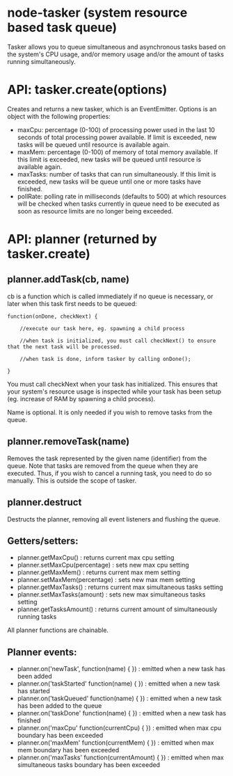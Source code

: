 node-tasker (system resource based task queue)
=============

Tasker allows you to queue simultaneous and asynchronous tasks based on the system's CPU usage, and/or memory usage and/or the amount of tasks running simultaneously.


API: tasker.create(options)
=======

Creates and returns a new tasker, which is an EventEmitter. Options is an object with the following properties:

* maxCpu: percentage (0-100) of processing power used in the last 10 seconds of total processing power available. If limit is exceeded, new tasks will be queued until resource is available again.
* maxMem: percentage (0-100) of memory of total memory available. If this limit is exceeded, new tasks will be queued until resource is available again.
* maxTasks: number of tasks that can run simultaneously. If this limit is exceeded, new tasks will be queue until one or more tasks have finished.
* pollRate: polling rate in milliseconds (defaults to 500) at which resources will be checked when tasks currently in queue need to be executed as soon as resource limits are no longer being exceeded.

API: planner (returned by tasker.create)
=======

planner.addTask(cb, name)
-------
cb is a function which is called immediately if no queue is necessary, or later when this task first needs to be queued:

    function(onDone, checkNext) {
        
        //execute our task here, eg. spawning a child process
        
        //when task is initialized, you must call checkNext() to ensure that the next task will be processed.
        
        //when task is done, inform tasker by calling onDone();
        
    }

You must call checkNext when your task has initialized. This ensures that your system's resource usage is inspected while your task has been setup (eg. increase of RAM by spawning a child process).

Name is optional. It is only needed if you wish to remove tasks from the queue.

planner.removeTask(name)
------
Removes the task represented by the given name (identifier) from the queue. Note that tasks are removed from the queue when they are executed. Thus, if you wish to cancel a running task, you need to do so manually. This is outside the scope of tasker.

planner.destruct
------
Destructs the planner, removing all event listeners and flushing the queue.

Getters/setters:
-------

* planner.getMaxCpu() : returns current max cpu setting
* planner.setMaxCpu(percentage) : sets new max cpu setting
* planner.getMaxMem() : returns current max mem setting
* planner.setMaxMem(percentage) : sets new max mem setting
* planner.getMaxTasks() : returns current max simultaneous tasks setting
* planner.setMaxTasks(amount) : sets new max simultaneous tasks setting
* planner.getTasksAmount() : returns current amount of simultaneously running tasks

All planner functions are chainable.

Planner events:
------

* planner.on('newTask', function(name) { }) : emitted when a new task has been added
* planner.on('taskStarted' function(name) { }) : emitted when a new task has started
* planner.on('taskQueued' function(name) { }) : emitted when a new task has been added to the queue
* planner.on('taskDone' function(name) { }) : emitted when a new task has finished
* planner.on('maxCpu' function(currentCpu) { }) : emitted when max cpu boundary has been exceeded
* planner.on('maxMem' function(currentMem) { }) : emitted when max mem boundary has been exceeded
* planner.on('maxTasks' function(currentAmount) { }) : emitted when max simultaneous tasks boundary has been exceeded
